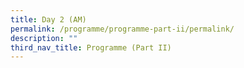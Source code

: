 ```yaml
---
title: Day 2 (AM)
permalink: /programme/programme-part-ii/permalink/
description: ""
third_nav_title: Programme (Part II)
---
```

